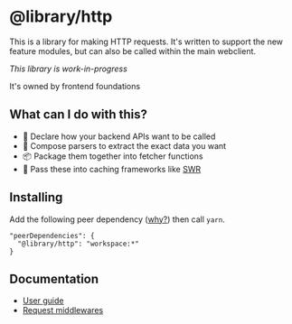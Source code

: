 # @library/http

This is a library for making HTTP requests. It's written to support the new feature modules, but can also be called
within the main webclient.

_This library is work-in-progress_

It's owned by frontend foundations

## What can I do with this?

- 📖 Declare how your backend APIs want to be called
- 🎵 Compose parsers to extract the exact data you want
- 📦 Package them together into fetcher functions
- 🚚 Pass these into caching frameworks like [SWR](https://swr.vercel.app/)

## Installing

Add the following peer dependency ([why?](../../../../docs/modules.md#production-dependencies)) then call `yarn`.

```
"peerDependencies": {
  "@library/http": "workspace:*"
}
```

## Documentation

- [User guide](docs/user-guide.md)
- [Request middlewares](docs/requests.md)
